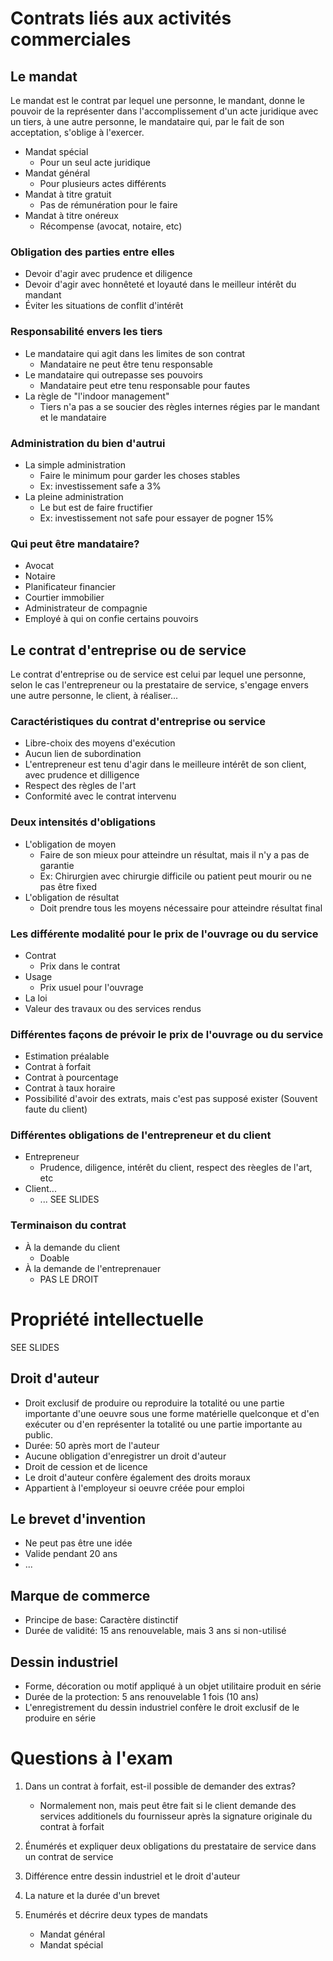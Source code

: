 # Contrats liés aux activités commerciales
## Le mandat
Le mandat est le contrat par lequel une personne, le mandant, donne le pouvoir de la représenter dans l'accomplissement d'un acte juridique avec un tiers, à une autre personne, le mandataire qui, par le fait de son acceptation, s'oblige à l'exercer.

* Mandat spécial
    * Pour un seul acte juridique
* Mandat général
    * Pour plusieurs actes différents
* Mandat à titre gratuit
    * Pas de rémunération pour le faire
* Mandat à titre onéreux
    * Récompense (avocat, notaire, etc)

### Obligation des parties entre elles
* Devoir d'agir avec prudence et diligence
* Devoir d'agir avec honnêteté et loyauté dans le meilleur intérêt du mandant
* Éviter les situations de conflit d'intérêt

### Responsabilité envers les tiers
* Le mandataire qui agit dans les limites de son contrat
    * Mandataire ne peut être tenu responsable
* Le mandataire qui outrepasse ses pouvoirs
    * Mandataire peut etre tenu responsable pour fautes
* La règle de "l'indoor management"
    * Tiers n'a pas a se soucier des règles internes régies par le mandant et le mandataire

### Administration du bien d'autrui
* La simple administration
    * Faire le minimum pour garder les choses stables
    * Ex: investissement safe a 3%
* La pleine administration
    * Le but est de faire fructifier
    * Ex: investissement not safe pour essayer de pogner 15%

### Qui peut être mandataire?
* Avocat
* Notaire
* Planificateur financier
* Courtier immobilier
* Administrateur de compagnie
* Employé à qui on confie certains pouvoirs

## Le contrat d'entreprise ou de service
Le contrat d'entreprise ou de service est celui par lequel une personne, selon le cas l'entrepreneur ou la prestataire de service, s'engage envers une autre personne, le client, à réaliser...

### Caractéristiques du contrat d'entreprise ou service
* Libre-choix des moyens d'exécution
* Aucun lien de subordination
* L'entrepreneur est tenu d'agir dans le meilleure intérêt de son client, avec prudence et dilligence
* Respect des règles de l'art
* Conformité avec le contrat intervenu

### Deux intensités d'obligations
* L'obligation de moyen
    * Faire de son mieux pour atteindre un résultat, mais il n'y a pas de garantie
    * Ex: Chirurgien avec chirurgie difficile ou patient peut mourir ou ne pas être fixed
* L'obligation de résultat
    * Doit prendre tous les moyens nécessaire pour atteindre résultat final

### Les différente modalité pour le prix de l'ouvrage ou du service
* Contrat
    * Prix dans le contrat
* Usage
    * Prix usuel pour l'ouvrage
* La loi
* Valeur des travaux ou des services rendus

### Différentes façons de prévoir le prix de l'ouvrage ou du service
* Estimation préalable
* Contrat à forfait
* Contrat à pourcentage
* Contrat à taux horaire
* Possibilité d'avoir des extrats, mais c'est pas supposé exister (Souvent faute du client)

### Différentes obligations de l'entrepreneur et du client
* Entrepreneur
    * Prudence, diligence, intérêt du client, respect des rèegles de l'art, etc
* Client...
    * ... SEE SLIDES

### Terminaison du contrat
* À la demande du client
    * Doable
* À la demande de l'entreprenauer
    * PAS LE DROIT

# Propriété intellectuelle
SEE SLIDES

## Droit d'auteur
* Droit exclusif de produire ou reproduire la totalité ou une partie importante d'une oeuvre sous une forme matérielle quelconque et d'en exécuter ou d'en représenter la totalité ou une partie importante au public.
* Durée: 50 après mort de l'auteur
* Aucune obligation d'enregistrer un droit d'auteur
* Droit de cession et de licence
* Le droit d'auteur confère également des droits moraux
* Appartient à l'employeur si oeuvre créée pour emploi

## Le brevet d'invention
* Ne peut pas être une idée
* Valide pendant 20 ans
* ...

## Marque de commerce
* Principe de base: Caractère distinctif
* Durée de validité: 15 ans renouvelable, mais 3 ans si non-utilisé

## Dessin industriel
* Forme, décoration ou motif appliqué à un objet utilitaire produit en série
* Durée de la protection: 5 ans renouvelable 1 fois (10 ans)
* L'enregistrement du dessin industriel confère le droit exclusif de le produire en série

# Questions à l'exam
1. Dans un contrat à forfait, est-il possible de demander des extras?
    * Normalement non, mais peut être fait si le client demande des services additionels du fournisseur après la signature originale du contrat à forfait

2. Énumérés et expliquer deux obligations du prestataire de service dans un contrat de service

3. Différence entre dessin industriel et le droit d'auteur
4. La nature et la durée d'un brevet
5. Enumérés et décrire deux types de mandats
    * Mandat général
    * Mandat spécial